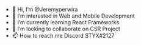 - 👋 Hi, I’m @Jeremyperwira
- 👀 I’m interested in Web and Mobile Development
- 🌱 I’m currently learning React Frameworks
- 💞️ I’m looking to collaborate on CSR Project
- 📫 How to reach me Discord STYX#2127

<!---
Jeremyperwira/Jeremyperwira is a ✨ special ✨ repository because its `README.md` (this file) appears on your GitHub profile.
You can click the Preview link to take a look at your changes.
--->
